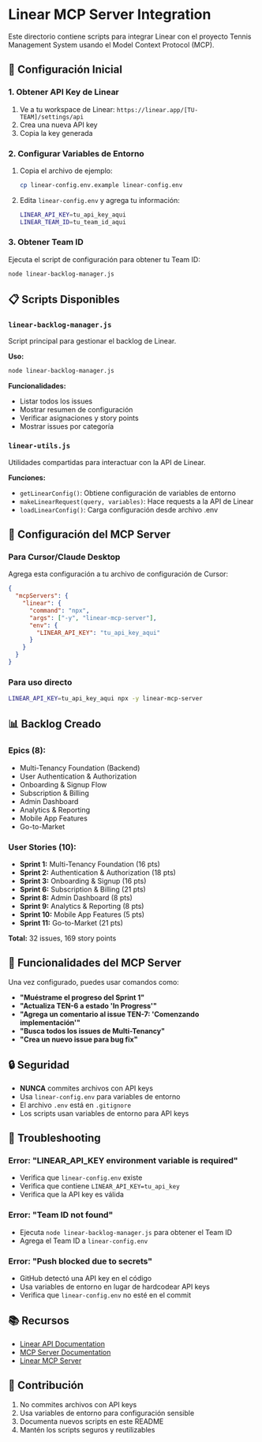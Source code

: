 # Linear MCP Server Integration

Este directorio contiene scripts para integrar Linear con el proyecto Tennis Management System usando el Model Context Protocol (MCP).

## 🚀 Configuración Inicial

### 1. Obtener API Key de Linear

1. Ve a tu workspace de Linear: `https://linear.app/[TU-TEAM]/settings/api`
2. Crea una nueva API key
3. Copia la key generada

### 2. Configurar Variables de Entorno

1. Copia el archivo de ejemplo:
   ```bash
   cp linear-config.env.example linear-config.env
   ```

2. Edita `linear-config.env` y agrega tu información:
   ```bash
   LINEAR_API_KEY=tu_api_key_aqui
   LINEAR_TEAM_ID=tu_team_id_aqui
   ```

### 3. Obtener Team ID

Ejecuta el script de configuración para obtener tu Team ID:
```bash
node linear-backlog-manager.js
```

## 📋 Scripts Disponibles

### `linear-backlog-manager.js`
Script principal para gestionar el backlog de Linear.

**Uso:**
```bash
node linear-backlog-manager.js
```

**Funcionalidades:**
- Listar todos los issues
- Mostrar resumen de configuración
- Verificar asignaciones y story points
- Mostrar issues por categoría

### `linear-utils.js`
Utilidades compartidas para interactuar con la API de Linear.

**Funciones:**
- `getLinearConfig()`: Obtiene configuración de variables de entorno
- `makeLinearRequest(query, variables)`: Hace requests a la API de Linear
- `loadLinearConfig()`: Carga configuración desde archivo .env

## 🔧 Configuración del MCP Server

### Para Cursor/Claude Desktop

Agrega esta configuración a tu archivo de configuración de Cursor:

```json
{
  "mcpServers": {
    "linear": {
      "command": "npx",
      "args": ["-y", "linear-mcp-server"],
      "env": {
        "LINEAR_API_KEY": "tu_api_key_aqui"
      }
    }
  }
}
```

### Para uso directo

```bash
LINEAR_API_KEY=tu_api_key_aqui npx -y linear-mcp-server
```

## 📊 Backlog Creado

### Epics (8):
- Multi-Tenancy Foundation (Backend)
- User Authentication & Authorization
- Onboarding & Signup Flow
- Subscription & Billing
- Admin Dashboard
- Analytics & Reporting
- Mobile App Features
- Go-to-Market

### User Stories (10):
- **Sprint 1:** Multi-Tenancy Foundation (16 pts)
- **Sprint 2:** Authentication & Authorization (18 pts)
- **Sprint 3:** Onboarding & Signup (16 pts)
- **Sprint 6:** Subscription & Billing (21 pts)
- **Sprint 8:** Admin Dashboard (8 pts)
- **Sprint 9:** Analytics & Reporting (8 pts)
- **Sprint 10:** Mobile App Features (5 pts)
- **Sprint 11:** Go-to-Market (21 pts)

**Total:** 32 issues, 169 story points

## 🎯 Funcionalidades del MCP Server

Una vez configurado, puedes usar comandos como:

- **"Muéstrame el progreso del Sprint 1"**
- **"Actualiza TEN-6 a estado 'In Progress'"**
- **"Agrega un comentario al issue TEN-7: 'Comenzando implementación'"**
- **"Busca todos los issues de Multi-Tenancy"**
- **"Crea un nuevo issue para bug fix"**

## 🔒 Seguridad

- **NUNCA** commites archivos con API keys
- Usa `linear-config.env` para variables de entorno
- El archivo `.env` está en `.gitignore`
- Los scripts usan variables de entorno para API keys

## 🚨 Troubleshooting

### Error: "LINEAR_API_KEY environment variable is required"
- Verifica que `linear-config.env` existe
- Verifica que contiene `LINEAR_API_KEY=tu_api_key`
- Verifica que la API key es válida

### Error: "Team ID not found"
- Ejecuta `node linear-backlog-manager.js` para obtener el Team ID
- Agrega el Team ID a `linear-config.env`

### Error: "Push blocked due to secrets"
- GitHub detectó una API key en el código
- Usa variables de entorno en lugar de hardcodear API keys
- Verifica que `linear-config.env` no esté en el commit

## 📚 Recursos

- [Linear API Documentation](https://developers.linear.app/docs/graphql/working-with-the-graphql-api)
- [MCP Server Documentation](https://github.com/modelcontextprotocol)
- [Linear MCP Server](https://github.com/jerhadf/linear-mcp-server)

## 🤝 Contribución

1. No commites archivos con API keys
2. Usa variables de entorno para configuración sensible
3. Documenta nuevos scripts en este README
4. Mantén los scripts seguros y reutilizables
